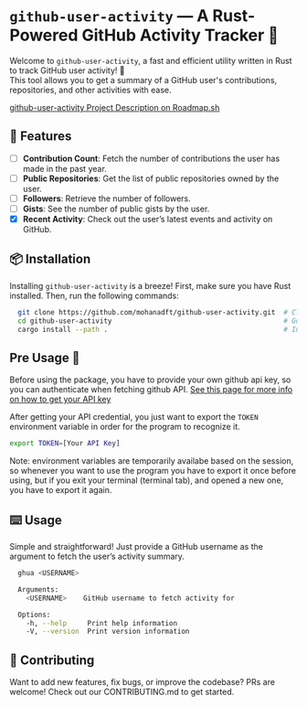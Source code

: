 # `github-user-activity` — A Rust-Powered GitHub Activity Tracker 🚀

Welcome to `github-user-activity`, a fast and efficient utility written in Rust to track GitHub user activity! 🦀  
This tool allows you to get a summary of a GitHub user's contributions, repositories, and other activities with ease.

[github-user-activity Project Description on Roadmap.sh](https://roadmap.sh/projects/github-user-activity)

## 🚀 Features

- [ ] **Contribution Count**: Fetch the number of contributions the user has made in the past year.
- [ ] **Public Repositories**: Get the list of public repositories owned by the user.
- [ ] **Followers**: Retrieve the number of followers.
- [ ] **Gists**: See the number of public gists by the user.
- [x] **Recent Activity**: Check out the user’s latest events and activity on GitHub.

## 📦 Installation

Installing `github-user-activity` is a breeze! First, make sure you have Rust installed. Then, run the following commands:

```bash
  git clone https://github.com/mohanadft/github-user-activity.git  # Clone the Repo
  cd github-user-activity                                          # Go inside the package
  cargo install --path .                                           # Install the package globally
```

## Pre Usage 🧪

Before using the package, you have to provide your own github api key, so you can authenticate when fetching github API. [See this page for more info on how to get your API key](https://docs.github.com/en/authentication/keeping-your-account-and-data-secure/managing-your-personal-access-tokens)

After getting your API credential, you just want to export the `TOKEN` environment variable in order for the program to recognize it.

```bash
export TOKEN=[Your API Key]
```
Note: environment variables are temporarily availabe based on the session, so whenever you want to use the program you have to export it once before using, but if you exit your terminal (terminal tab), and opened a new one, you have to export it again.
## ⌨️  Usage

Simple and straightforward! Just provide a GitHub username as the argument to fetch the user’s activity summary.

```bash
  ghua <USERNAME>

  Arguments:
    <USERNAME>    GitHub username to fetch activity for

  Options:
    -h, --help     Print help information
    -V, --version  Print version information
```

## 🤝 Contributing

Want to add new features, fix bugs, or improve the codebase? PRs are welcome! Check out our CONTRIBUTING.md to get started.

